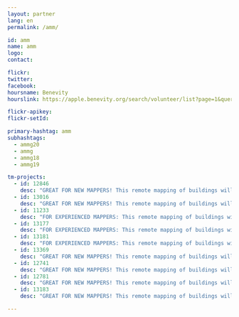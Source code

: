 ```yaml
---
layout: partner
lang: en
permalink: /amm/

id: amm
name: amm
logo: 
contact: 

flickr: 
twitter: 
facebook: 
hoursname: Benevity
hourslink: https://apple.benevity.org/search/volunteer/list?page=1&query=missing%20maps&layout=list

flickr-apikey: 
flickr-setId: 

primary-hashtag: amm
subhashtags:
  - ammg20
  - ammg
  - ammg18
  - ammg19

tm-projects:
  - id: 12846
    desc: "GREAT FOR NEW MAPPERS! This remote mapping of buildings will support the implementation of planned activities and largely the generation of data for humanitarian activities in the identified provinces."
  - id: 13016
    desc: "GREAT FOR NEW MAPPERS! This remote mapping of buildings will support the implementation of planned activities and largely the generation of data for humanitarian activities in the identified provinces."
  - id: 11233
    desc: "FOR EXPERIENCED MAPPERS: This remote mapping of buildings will support the implementation of planned activities and largely the generation of data for humanitarian activities in the identified provinces."    
  - id: 13177
    desc: "FOR EXPERIENCED MAPPERS: This remote mapping of buildings will support the implementation of planned activities and largely the generation of data for humanitarian activities in the identified provinces."  
  - id: 13181
    desc: "FOR EXPERIENCED MAPPERS: This remote mapping of buildings will support the implementation of planned activities and largely the generation of data for humanitarian activities in the identified provinces."  
  - id: 13369
    desc: "GREAT FOR NEW MAPPERS! This remote mapping of buildings will support the implementation of planned activities and largely the generation of data for humanitarian activities in the identified provinces."
  - id: 12741
    desc: "GREAT FOR NEW MAPPERS! This remote mapping of buildings will support the implementation of planned activities and largely the generation of data for humanitarian activities in the identified provinces."
  - id: 12781
    desc: "GREAT FOR NEW MAPPERS! This remote mapping of buildings will support the implementation of planned activities and largely the generation of data for humanitarian activities in the identified provinces."
  - id: 13183
    desc: "GREAT FOR NEW MAPPERS! This remote mapping of buildings will support the implementation of planned activities and largely the generation of data for humanitarian activities in the identified provinces."

---
```

